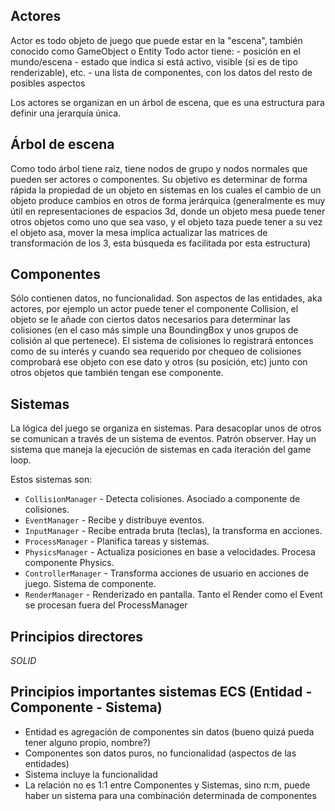 Actores
-------
Actor es todo objeto de juego que puede estar en la "escena", también conocido como GameObject o Entity
Todo actor tiene:
	- posición en el mundo/escena
	- estado que indica si está activo, visible (si es de tipo renderizable), etc.
	- una lista de componentes, con los datos del resto de posibles aspectos

Los actores se organizan en un árbol de escena, que es una estructura para definir una jerarquía única.

Árbol de escena
---------------
Como todo árbol tiene raíz, tiene nodos de grupo y nodos normales que pueden ser actores o componentes.
Su objetivo es determinar de forma rápida la propiedad de un objeto en sistemas en los cuales el cambio de un objeto produce cambios en otros de forma jerárquica (generalmente es muy útil en representaciones de espacios 3d, donde un objeto mesa puede tener otros objetos como uno que sea vaso, y el objeto taza puede tener a su vez el objeto asa, mover la mesa implica actualizar las matrices de transformación de los 3, esta búsqueda es facilitada por esta estructura)

Componentes
-----------
Sólo contienen datos, no funcionalidad. Son aspectos de las entidades, aka actores, por ejemplo un actor puede tener el componente Collision, el objeto se le añade con ciertos datos necesarios para determinar las colisiones (en el caso más simple una BoundingBox y unos grupos de colisión al que pertenece). El sistema de colisiones lo registrará entonces como de su interés y cuando sea requerido por chequeo de colisiones comprobará ese objeto con ese dato y otros (su posición, etc) junto con otros objetos que también tengan ese componente.

Sistemas
--------
La lógica del juego se organiza en sistemas.
Para desacoplar unos de otros se comunican a través de un sistema de eventos. Patrón observer.
Hay un sistema que maneja la ejecución de sistemas en cada iteración del game loop. 

Estos sistemas son:
- `CollisionManager` - Detecta colisiones. Asociado a componente de colisiones.
- `EventManager` - Recibe y distribuye eventos.
- `InputManager` - Recibe entrada bruta (teclas), la transforma en acciones.
- `ProcessManager` - Planifica tareas y sistemas.
- `PhysicsManager` - Actualiza posiciones en base a velocidades. Procesa componente Physics.
- `ControllerManager` - Transforma acciones de usuario en acciones de juego. Sistema de componente.
- `RenderManager` - Renderizado en pantalla.
Tanto el Render como el Event se procesan fuera del ProcessManager

Principios directores
---------------------
*SOLID*

Principios importantes sistemas ECS (Entidad - Componente - Sistema)
--------------------------------------------------------------------
- Entidad es agregación de componentes sin datos (bueno quizá pueda tener alguno propio, nombre?)
- Componentes son datos puros, no funcionalidad (aspectos de las entidades)
- Sistema incluye la funcionalidad
- La relación no es 1:1 entre Componentes y Sistemas, sino n:m, puede haber un sistema para una combinación determinada de componentes
